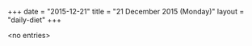 +++
date = "2015-12-21"
title = "21 December 2015 (Monday)"
layout = "daily-diet"
+++

<p>&lt;no entries&gt;</p>